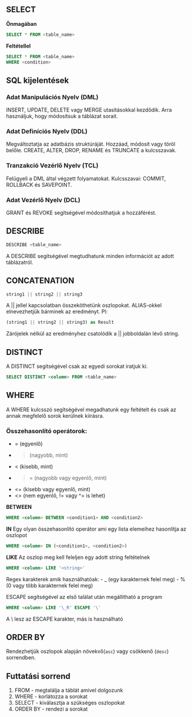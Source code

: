 ## SELECT

**Önmagában**
```sql
SELECT * FROM <table_name>
```

**Feltétellel**
```sql
SELECT * FROM <table_name>
WHERE <condition>
```

## SQL kijelentések
### Adat Manipulációs Nyelv (DML)
INSERT, UPDATE, DELETE vagy MERGE utasításokkal kezdődik. Arra használjuk, hogy módosítsuk a táblázat sorait.

### Adat Definíciós Nyelv (DDL)
Megváltoztatja az adatbázis struktúráját. Hozzáad, módosít vagy töröl belőle.
CREATE, ALTER, DROP, RENAME és TRUNCATE a kulcsszavak.

### Tranzakció Vezérlő Nyelv (TCL)
Felügyeli a DML által végzett folyamatokat.
Kulcsszavai: COMMIT, ROLLBACK és SAVEPOINT.

### Adat Vezérlő Nyelv (DCL)
GRANT és REVOKE segítségével módosíthatjuk a hozzáférést.

## DESCRIBE
```sql
DESCRIBE <table_name>
```
A DESCRIBE segítségével megtudhatunk minden információt az adott táblázatról.

## CONCATENATION
```sql
string1 || string2 || string3
```
A || jellel kapcsolatban összeköthetünk oszlopokat.
ALIAS-okkel elnevezhetjük bárminek az eredményt.
Pl:
```sql
(string1 || string2 || string3) as Result
```
Zárójelek nélkül az eredményhez csatolódik a || jobboldalán lévő string.

## DISTINCT
A DISTINCT segítségével csak az egyedi sorokat iratjuk ki.
```sql
SELECT DISTINCT <column> FROM <table_name>
```

## WHERE
A WHERE kulcsszó segítségével megadhatunk egy feltételt és csak az annak megfelelő sorok kerülnek kiírásra.
### Összehasonlító operátorok:			
- = (egyenlő)
- > (nagyobb, mint)
- < (kisebb, mint)
- >= (nagyobb vagy egyenlő, mint)
- <= (kisebb vagy egyenlő, mint)
- <> (nem egyenlő, != vagy ^= is lehet)

**BETWEEN**
```sql
WHERE <column> BETWEEN <condition1> AND <condition2>
```

**IN**
Egy olyan összehasonlító operátor ami egy lista elemeihez hasonlítja az oszlopot
```sql
WHERE <column> IN (<condition1>, <condition2>)
```

**LIKE**
Az oszlop meg kell feleljen egy adott string feltételnek
```sql
WHERE <column> LIKE '<string>'
```
Regex karakterek amik használhatóak:
						- _ (egy karakternek felel meg)
						- % (0 vagy több karakternek felel meg)

ESCAPE segítségével az első találat után megállítható a program
```sql
WHERE <column> LIKE '\_R' ESCAPE '\'
```
A \ lesz az ESCAPE karakter, más is használható

## ORDER BY
Rendezhetjük oszlopok alapján növekvő(`asc`) vagy csökkenő (`desc`) sorrendben.

## Futtatási sorrend
1. FROM - megtalálja a táblát amivel dolgozunk
2. WHERE - korlátozza a sorokat
3. SELECT - kiválasztja a szükséges oszlopokat
4. ORDER BY - rendezi a sorokat